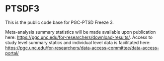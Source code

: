 # PTSDF3
This is the public code base for PGC-PTSD Freeze 3.  
  
Meta-analysis summary statistics will be made available upon publication here: https://pgc.unc.edu/for-researchers/download-results/. Access to study level summary statics and individual level data is facilitated here: https://pgc.unc.edu/for-researchers/data-access-committee/data-access-portal/
